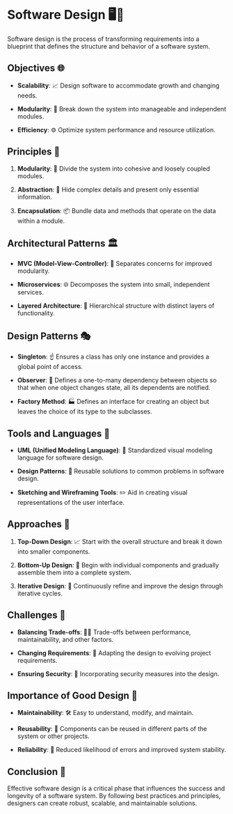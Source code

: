 # Software Design 🖥️🎨

Software design is the process of transforming requirements into a blueprint that defines the structure and behavior of a software system.

## Objectives 🌐

- **Scalability**: 📈 Design software to accommodate growth and changing needs.
  
- **Modularity**: 🧩 Break down the system into manageable and independent modules.
  
- **Efficiency**: ⚙️ Optimize system performance and resource utilization.

## Principles 📏

1. **Modularity**: 🧱 Divide the system into cohesive and loosely coupled modules.
   
2. **Abstraction**: 🚀 Hide complex details and present only essential information.
   
3. **Encapsulation**: 📦 Bundle data and methods that operate on the data within a module.

## Architectural Patterns 🏛️

- **MVC (Model-View-Controller)**: 🔄 Separates concerns for improved modularity.
  
- **Microservices**: 🌐 Decomposes the system into small, independent services.
  
- **Layered Architecture**: 🍰 Hierarchical structure with distinct layers of functionality.

## Design Patterns 🎭

- **Singleton**: ☝️ Ensures a class has only one instance and provides a global point of access.
  
- **Observer**: 👀 Defines a one-to-many dependency between objects so that when one object changes state, all its dependents are notified.
  
- **Factory Method**: 🏭 Defines an interface for creating an object but leaves the choice of its type to the subclasses.

## Tools and Languages 🧰

- **UML (Unified Modeling Language)**: 📐 Standardized visual modeling language for software design.
  
- **Design Patterns**: 🎨 Reusable solutions to common problems in software design.
  
- **Sketching and Wireframing Tools**: ✏️ Aid in creating visual representations of the user interface.

## Approaches 🔄

1. **Top-Down Design**: 📈 Start with the overall structure and break it down into smaller components.
   
2. **Bottom-Up Design**: 🔄 Begin with individual components and gradually assemble them into a complete system.
   
3. **Iterative Design**: 🔁 Continuously refine and improve the design through iterative cycles.

## Challenges 🤯

- **Balancing Trade-offs**: 🤷‍♂️ Trade-offs between performance, maintainability, and other factors.
  
- **Changing Requirements**: 🔄 Adapting the design to evolving project requirements.
  
- **Ensuring Security**: 🔐 Incorporating security measures into the design.

## Importance of Good Design 🌟

- **Maintainability**: 🛠️ Easy to understand, modify, and maintain.
  
- **Reusability**: 🔄 Components can be reused in different parts of the system or other projects.
  
- **Reliability**: 🏹 Reduced likelihood of errors and improved system stability.

## Conclusion 🏁

Effective software design is a critical phase that influences the success and longevity of a software system. By following best practices and principles, designers can create robust, scalable, and maintainable solutions.
